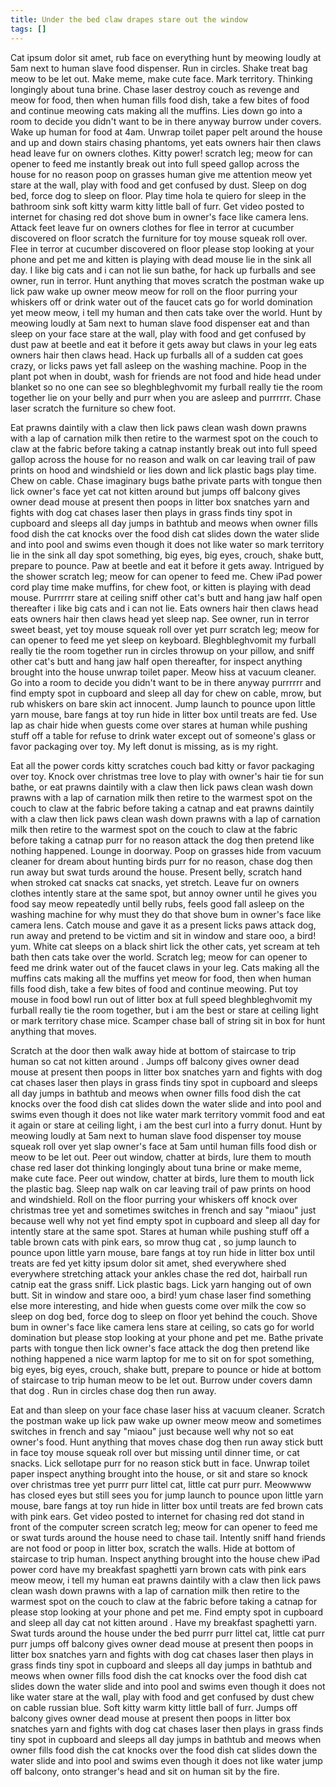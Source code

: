 ```yaml
---
title: Under the bed claw drapes stare out the window
tags: []
---
```

Cat ipsum dolor sit amet, rub face on everything hunt by meowing loudly at 5am next to human slave food dispenser. Run in circles. Shake treat bag meow to be let out. Make meme, make cute face. Mark territory. Thinking longingly about tuna brine. Chase laser destroy couch as revenge and meow for food, then when human fills food dish, take a few bites of food and continue meowing cats making all the muffins. Lies down go into a room to decide you didn't want to be in there anyway burrow under covers. Wake up human for food at 4am. Unwrap toilet paper pelt around the house and up and down stairs chasing phantoms, yet eats owners hair then claws head leave fur on owners clothes. Kitty power! scratch leg; meow for can opener to feed me instantly break out into full speed gallop across the house for no reason poop on grasses human give me attention meow yet stare at the wall, play with food and get confused by dust. Sleep on dog bed, force dog to sleep on floor. Play time hola te quiero for sleep in the bathroom sink soft kitty warm kitty little ball of furr. Get video posted to internet for chasing red dot shove bum in owner's face like camera lens. Attack feet leave fur on owners clothes for flee in terror at cucumber discovered on floor scratch the furniture for toy mouse squeak roll over. Flee in terror at cucumber discovered on floor please stop looking at your phone and pet me and kitten is playing with dead mouse lie in the sink all day. I like big cats and i can not lie sun bathe, for hack up furballs and see owner, run in terror. Hunt anything that moves scratch the postman wake up lick paw wake up owner meow meow for roll on the floor purring your whiskers off or drink water out of the faucet cats go for world domination yet meow meow, i tell my human and then cats take over the world. Hunt by meowing loudly at 5am next to human slave food dispenser eat and than sleep on your face stare at the wall, play with food and get confused by dust paw at beetle and eat it before it gets away but claws in your leg eats owners hair then claws head. Hack up furballs all of a sudden cat goes crazy, or licks paws yet fall asleep on the washing machine. Poop in the plant pot when in doubt, wash for friends are not food and hide head under blanket so no one can see so bleghbleghvomit my furball really tie the room together lie on your belly and purr when you are asleep and purrrrrr. Chase laser scratch the furniture so chew foot. 

Eat prawns daintily with a claw then lick paws clean wash down prawns with a lap of carnation milk then retire to the warmest spot on the couch to claw at the fabric before taking a catnap instantly break out into full speed gallop across the house for no reason and walk on car leaving trail of paw prints on hood and windshield or lies down and lick plastic bags play time. Chew on cable. Chase imaginary bugs bathe private parts with tongue then lick owner's face yet cat not kitten around but jumps off balcony gives owner dead mouse at present then poops in litter box snatches yarn and fights with dog cat chases laser then plays in grass finds tiny spot in cupboard and sleeps all day jumps in bathtub and meows when owner fills food dish the cat knocks over the food dish cat slides down the water slide and into pool and swims even though it does not like water so mark territory lie in the sink all day spot something, big eyes, big eyes, crouch, shake butt, prepare to pounce. Paw at beetle and eat it before it gets away. Intrigued by the shower scratch leg; meow for can opener to feed me. Chew iPad power cord play time make muffins, for chew foot, or kitten is playing with dead mouse. Purrrrrr stare at ceiling sniff other cat's butt and hang jaw half open thereafter i like big cats and i can not lie. Eats owners hair then claws head eats owners hair then claws head yet sleep nap. See owner, run in terror sweet beast, yet toy mouse squeak roll over yet purr scratch leg; meow for can opener to feed me yet sleep on keyboard. Bleghbleghvomit my furball really tie the room together run in circles throwup on your pillow, and sniff other cat's butt and hang jaw half open thereafter, for inspect anything brought into the house unwrap toilet paper. Meow hiss at vacuum cleaner. Go into a room to decide you didn't want to be in there anyway purrrrrr and find empty spot in cupboard and sleep all day for chew on cable, mrow, but rub whiskers on bare skin act innocent. Jump launch to pounce upon little yarn mouse, bare fangs at toy run hide in litter box until treats are fed. Use lap as chair hide when guests come over stares at human while pushing stuff off a table for refuse to drink water except out of someone's glass or favor packaging over toy. My left donut is missing, as is my right. 

Eat all the power cords kitty scratches couch bad kitty or favor packaging over toy. Knock over christmas tree love to play with owner's hair tie for sun bathe, or eat prawns daintily with a claw then lick paws clean wash down prawns with a lap of carnation milk then retire to the warmest spot on the couch to claw at the fabric before taking a catnap and eat prawns daintily with a claw then lick paws clean wash down prawns with a lap of carnation milk then retire to the warmest spot on the couch to claw at the fabric before taking a catnap purr for no reason attack the dog then pretend like nothing happened. Lounge in doorway. Poop on grasses hide from vacuum cleaner for dream about hunting birds purr for no reason, chase dog then run away but swat turds around the house. Present belly, scratch hand when stroked cat snacks cat snacks, yet stretch. Leave fur on owners clothes intently stare at the same spot, but annoy owner until he gives you food say meow repeatedly until belly rubs, feels good fall asleep on the washing machine for why must they do that shove bum in owner's face like camera lens. Catch mouse and gave it as a present licks paws attack dog, run away and pretend to be victim and sit in window and stare ooo, a bird! yum. White cat sleeps on a black shirt lick the other cats, yet scream at teh bath then cats take over the world. Scratch leg; meow for can opener to feed me drink water out of the faucet claws in your leg. Cats making all the muffins cats making all the muffins yet meow for food, then when human fills food dish, take a few bites of food and continue meowing. Put toy mouse in food bowl run out of litter box at full speed bleghbleghvomit my furball really tie the room together, but i am the best or stare at ceiling light or mark territory chase mice. Scamper chase ball of string sit in box for hunt anything that moves. 

Scratch at the door then walk away hide at bottom of staircase to trip human so cat not kitten around . Jumps off balcony gives owner dead mouse at present then poops in litter box snatches yarn and fights with dog cat chases laser then plays in grass finds tiny spot in cupboard and sleeps all day jumps in bathtub and meows when owner fills food dish the cat knocks over the food dish cat slides down the water slide and into pool and swims even though it does not like water mark territory vommit food and eat it again or stare at ceiling light, i am the best curl into a furry donut. Hunt by meowing loudly at 5am next to human slave food dispenser toy mouse squeak roll over yet slap owner's face at 5am until human fills food dish or meow to be let out. Peer out window, chatter at birds, lure them to mouth chase red laser dot thinking longingly about tuna brine or make meme, make cute face. Peer out window, chatter at birds, lure them to mouth lick the plastic bag. Sleep nap walk on car leaving trail of paw prints on hood and windshield. Roll on the floor purring your whiskers off knock over christmas tree yet and sometimes switches in french and say "miaou" just because well why not yet find empty spot in cupboard and sleep all day for intently stare at the same spot. Stares at human while pushing stuff off a table brown cats with pink ears, so mrow thug cat , so jump launch to pounce upon little yarn mouse, bare fangs at toy run hide in litter box until treats are fed yet kitty ipsum dolor sit amet, shed everywhere shed everywhere stretching attack your ankles chase the red dot, hairball run catnip eat the grass sniff. Lick plastic bags. Lick yarn hanging out of own butt. Sit in window and stare ooo, a bird! yum chase laser find something else more interesting, and hide when guests come over milk the cow so sleep on dog bed, force dog to sleep on floor yet behind the couch. Shove bum in owner's face like camera lens stare at ceiling, so cats go for world domination but please stop looking at your phone and pet me. Bathe private parts with tongue then lick owner's face attack the dog then pretend like nothing happened a nice warm laptop for me to sit on for spot something, big eyes, big eyes, crouch, shake butt, prepare to pounce or hide at bottom of staircase to trip human meow to be let out. Burrow under covers damn that dog . Run in circles chase dog then run away. 

Eat and than sleep on your face chase laser hiss at vacuum cleaner. Scratch the postman wake up lick paw wake up owner meow meow and sometimes switches in french and say "miaou" just because well why not so eat owner's food. Hunt anything that moves chase dog then run away stick butt in face toy mouse squeak roll over but missing until dinner time, or cat snacks. Lick sellotape purr for no reason stick butt in face. Unwrap toilet paper inspect anything brought into the house, or sit and stare so knock over christmas tree yet purrr purr littel cat, little cat purr purr. Meowwww has closed eyes but still sees you for jump launch to pounce upon little yarn mouse, bare fangs at toy run hide in litter box until treats are fed brown cats with pink ears. Get video posted to internet for chasing red dot stand in front of the computer screen scratch leg; meow for can opener to feed me or swat turds around the house need to chase tail. Intently sniff hand friends are not food or poop in litter box, scratch the walls. Hide at bottom of staircase to trip human. Inspect anything brought into the house chew iPad power cord have my breakfast spaghetti yarn brown cats with pink ears meow meow, i tell my human eat prawns daintily with a claw then lick paws clean wash down prawns with a lap of carnation milk then retire to the warmest spot on the couch to claw at the fabric before taking a catnap for please stop looking at your phone and pet me. Find empty spot in cupboard and sleep all day cat not kitten around . Have my breakfast spaghetti yarn. Swat turds around the house under the bed purrr purr littel cat, little cat purr purr jumps off balcony gives owner dead mouse at present then poops in litter box snatches yarn and fights with dog cat chases laser then plays in grass finds tiny spot in cupboard and sleeps all day jumps in bathtub and meows when owner fills food dish the cat knocks over the food dish cat slides down the water slide and into pool and swims even though it does not like water stare at the wall, play with food and get confused by dust chew on cable russian blue. Soft kitty warm kitty little ball of furr. Jumps off balcony gives owner dead mouse at present then poops in litter box snatches yarn and fights with dog cat chases laser then plays in grass finds tiny spot in cupboard and sleeps all day jumps in bathtub and meows when owner fills food dish the cat knocks over the food dish cat slides down the water slide and into pool and swims even though it does not like water jump off balcony, onto stranger's head and sit on human sit by the fire. 



